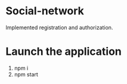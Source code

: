 # Social-network
Implemented registration and authorization.
# Launch the application
1. npm i
2. npm start
